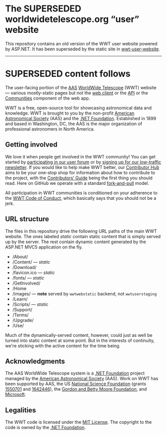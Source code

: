 # The SUPERSEDED worldwidetelescope.org “user” website

This repository contains an old version of the WWT user website powered by
ASP.NET. It has been superseded by the static site in
[wwt-user-website](https://github.com/WorldWideTelescope/wwt-user-website/).

---

# SUPERSEDED content follows

The user-facing portion of the [AAS](https://aas.org/)
[WorldWide Telescope](http://worldwidetelescope.org/home) (WWT) website —
various mostly-static pages but not the
[web client](https://github.com/worldwidetelescope/wwt-web-client) or the
[API](https://github.com/worldwidetelescope/wwt-website) or the
[Communities](https://github.com/worldwidetelescope/wwt-website) component of
the web app.

WWT is a free, open-source tool for showcasing astronomical data and
knowledge. WWT is brought to you by the non-profit
[American Astronomical Society] (AAS) and the [.NET Foundation]. Established
in 1899 and based in Washington, DC, the AAS is the major organization of
professional astronomers in North America.

[American Astronomical Society]: https://aas.org/
[.NET Foundation]: https://dotnetfoundation.org/


## Getting involved

We love it when people get involved in the WWT community! You can get started
by [participating in our user forum] or by
[signing up for our low-traffic newsletter]. If you would like to help make
WWT better, our [Contributor Hub] aims to be your one-stop shop for
information about how to contribute to the project, with the
[Contributors’ Guide] being the first thing you should read. Here on GitHub we
operate with a standard [fork-and-pull] model.

[participating in our user forum]: https://wwt-forum.org/
[signing up for our low-traffic newsletter]: https://bit.ly/wwt-signup
[Contributor Hub]: https://worldwidetelescope.github.io/
[Contributors’ Guide]: https://worldwidetelescope.github.io/contributing/
[fork-and-pull]: https://help.github.com/en/articles/about-collaborative-development-models

All participation in WWT communities is conditioned on your adherence to the
[WWT Code of Conduct], which basically says that you should not be a jerk.

[WWT Code of Conduct]: https://worldwidetelescope.github.io/code-of-conduct/


## URL structure

The files in this repository drive the following URL paths of the main WWT
website. The ones labeled *static* contain static content that is simply
served up by the server. The rest contain dynamic content generated by the
ASP.NET MVC5 application on the fly.

- /About/
- /Content/ — *static*
- /Download/
- /favicon.ico — *static*
- /fonts/ — *static*
- /GetInvolved/
- /Home
- /images/ — **note** served by `wwtwebstatic` backend, not `wwtuserstaging`
- /Learn/
- /Scripts/ — *static*
- /Support/
- /Terms/
- /Upgrade/
- /Use/

Much of the dynamically-served content, however, could just as well be turned
into static content at some point. But in the interests of continuity, we're
sticking with the active content for the time being.


## Acknowledgments

The AAS WorldWide Telescope system is a [.NET Foundation] project managed by
the [American Astronomical Society] (AAS). Work on WWT has been supported by
AAS, the US [National Science Foundation] (grants [1550701] and [1642446]),
the [Gordon and Betty Moore Foundation], and [Microsoft].

[.NET Foundation]: https://dotnetfoundation.org/
[National Science Foundation]: https://www.nsf.gov/
[1550701]: https://www.nsf.gov/awardsearch/showAward?AWD_ID=1550701
[1642446]: https://www.nsf.gov/awardsearch/showAward?AWD_ID=1642446
[Gordon and Betty Moore Foundation]: https://www.moore.org/
[Microsoft]: https://www.microsoft.com/


## Legalities

The WWT code is licensed under the [MIT License]. The copyright to the code is
owned by the [.NET Foundation].

[MIT License]: https://opensource.org/licenses/MIT
